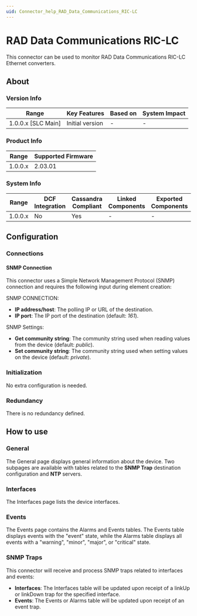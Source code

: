 ```yaml
---
uid: Connector_help_RAD_Data_Communications_RIC-LC
---
```


# RAD Data Communications RIC-LC

This connector can be used to monitor RAD Data Communications RIC-LC Ethernet converters.

## About

### Version Info

| Range                | Key Features     | Based on     | System Impact     |
|----------------------|------------------|--------------|-------------------|
| 1.0.0.x \[SLC Main\] | Initial version  | \-           | \-                |

### Product Info

| Range     | Supported Firmware     |
|-----------|------------------------|
| 1.0.0.x   | 2.03.01                |

### System Info

| Range     | DCF Integration     | Cassandra Compliant     | Linked Components     | Exported Components     |
|-----------|---------------------|-------------------------|-----------------------|-------------------------|
| 1.0.0.x   | No                  | Yes                     | \-                    | \-                      |

## Configuration

### Connections

#### SNMP Connection

This connector uses a Simple Network Management Protocol (SNMP) connection and requires the following input during element creation:

SNMP CONNECTION:

- **IP address/host**: The polling IP or URL of the destination.
- **IP port**: The IP port of the destination (default: *161*).

SNMP Settings:

- **Get community string**: The community string used when reading values from the device (default: *public*).
- **Set community string**: The community string used when setting values on the device (default: *private*).

### Initialization

No extra configuration is needed.

### Redundancy

There is no redundancy defined.

## How to use

### General

The General page displays general information about the device. Two subpages are available with tables related to the **SNMP Trap** destination configuration and **NTP** servers.

### Interfaces

The Interfaces page lists the device interfaces.

### Events

The Events page contains the Alarms and Events tables. The Events table displays events with the "event" state, while the Alarms table displays all events with a "warning", "minor", "major", or "critical" state.

### SNMP Traps

This connector will receive and process SNMP traps related to interfaces and events:

- **Interfaces**: The Interfaces table will be updated upon receipt of a linkUp or linkDown trap for the specified interface.
- **Events**: The Events or Alarms table will be updated upon receipt of an event trap.
